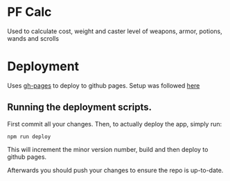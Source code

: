 # PF Calc

Used to calculate cost, weight and caster level of weapons, armor, potions, wands and scrolls

# Deployment

Uses [gh-pages](https://www.npmjs.com/package/gh-pages) to deploy to github pages. Setup was followed [here](https://github.com/gitname/react-gh-pages)

## Running the deployment scripts.

First commit all your changes. Then, to actually deploy the app, simply run:

```
npm run deploy
```

This will increment the minor version number, build and then deploy to github pages.

Afterwards you should push your changes to ensure the repo is up-to-date.
